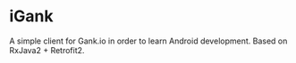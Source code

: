 # iGank
A simple client for Gank.io in order to learn Android development. Based on RxJava2 + Retrofit2.
